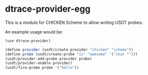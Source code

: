 # dtrace-provider-egg

This is a module for CHICKEN Scheme to allow writing USDT probes.

An example usage would be:

```scheme
(use dtrace-provider)

(define provider (usdt/create-provider "chicken" "scheme"))
(define probe (usdt/create-probe "is" "awesome" '("char *")))
(usdt/provider-add-probe provider probe)
(usdt/provider-enable provider)
(usdt/fire-probe probe '("hello"))
```
